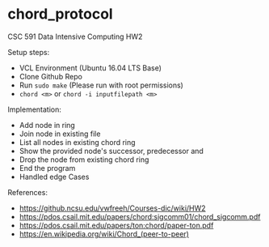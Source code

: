 # chord_protocol
CSC 591 Data Intensive Computing HW2

Setup steps:  
- VCL Environment (Ubuntu 16.04 LTS Base)  
- Clone Github Repo  
- Run `sudo make` (Please run with root permissions)  
- `chord <m>` or `chord -i inputfilepath <m>`  

Implementation:
- Add node in ring
- Join node in existing file
- List all nodes in existing chord ring
- Show the provided node's successor, predecessor and 
- Drop the node from existing chord ring
- End the program  
- Handled edge Cases

References:  
- https://github.ncsu.edu/vwfreeh/Courses-dic/wiki/HW2
- https://pdos.csail.mit.edu/papers/chord:sigcomm01/chord_sigcomm.pdf    
- https://pdos.csail.mit.edu/papers/ton:chord/paper-ton.pdf
- https://en.wikipedia.org/wiki/Chord_(peer-to-peer) 